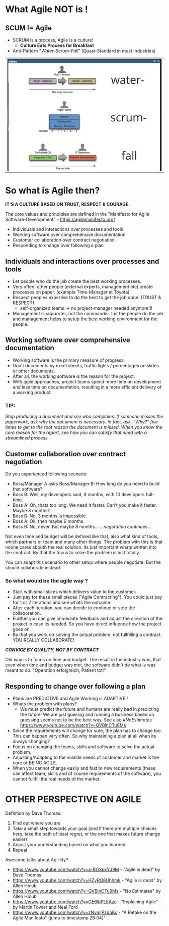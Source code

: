 # What Agile NOT is !


## SCUM != Agile 

* SCRUM is a process, Agile is a culture! 
  * **Culture Eats Process for Breakfast**
* Anti-Pattern "_Water-Scrum-Fall_" (Quasi-Standard in most Industries)

<table><tr><td>
<img align="center" src="waterscrumfall.png" title="struct vs. map" width="650">
</td></tr></table>

# So what is Agile then?

**IT'S A CULTURE BASED ON TRUST, RESPECT & COURAGE.**

The core values and principles are defined in the "Manifesto for Agile Software-Development" - https://agilemanifesto.org/

- Individuals and interactions over processes and tools
- Working software over comprehensive documentation
- Customer collaboration over contract negotiation
- Responding to change over following a plan


## Individuals and interactions over processes and tools

* Let people who do the job create the best working processes.
* Very often, other people (external experts, management etc) create processes on paper. (example Time-Manager at Toyota)
* Respect peoples expertise to do the best to get the job done. (TRUST & RESPECT)
  - self-organized teams => no project-manager needed anymore!!!
* Management is supporter, not the commander. Let the people do the job and management helps to setup the best working environment for the people. 

## Working software over comprehensive documentation

* Working software is the primary measure of progress.
* Don't documents by excel sheets, traffic lights / percentages on slides or other documents.
* After all, the working software is the reason for the project.
* With agile approaches, project teams spend more time on development and less time on documentation, resulting in a more efficient delivery of a working product.


### TIP:
_Stop producing a document and see who complains. If someone misses the paperwork, ask why the document is necessary. In fact, ask, “Why?” five times to get to the root reason the document is missed. When you know the core reason for the report, see how you can satisfy that need with a streamlined process._

## Customer collaboration over contract negotiation

Do you experienced following scenario:

* Boss/Manager A asks Boss/Manager B: How long do you need to build that software?
* Boss B: Well, my developers said, 9 months, with 10 developers full-time.
* Boss A: Oh, thats too long. We need it faster. Can't you make it faster. Maybe 3 months?
* Boss B: No, 3 months is impossible.
* Boss A: Ok, then maybe 6 months.
* Boss B: No, never. But maybe 8 months...
..._negotation continues_...

Not even time and budget will be defined like that, also what kind of tools, which partners or team and many other things. The problem with this is that noone cares abouth the real solution. Its just important whats written into the contract. By that the focus to solve the problem is lost totally.

You can adapt this scenario to other setup where people negotiate. But the should collaborate instead.

### So what would be the agile way ?

* Start with small slices which delivers value to the customer. 
* Just pay for these small pieces ("Agile Contracting"). You could just pay for 1 or 2 iterations and see whats the outcome. 
* After each iteration, you can decide to continue or stop the collaboration.
* Further you can give immediate feedback and adjust the direction of the project in case its needed. So you have direct influence how the project goes on.
* By that you work on solving the actual problem, not fullfilling a contract. YOU REALLY COLLABORATE!
  
_**CONVICE BY QUALITY, NOT BY CONTRACT**_

Old way is to focus on time and budget. The result in the industry was, that even when time and budget was met, the software didn't do what is was meant to do. "Operation erfolgreich, Patient tot!"

## Responding to change over following a plan

* Plans are PREDICTIVE and Agile Working is ADAPTIVE !
* Whats the problem with plans?
  * We must predict the future and humans are really bad in predicting the future! We are just guesing and running a business based on guessing seems not to be the best way. See also _#NoEstimates_ https://www.youtube.com/watch?v=QVBlnCTu9Ms
* Since the requirements will change for sure, the plan has to change too. This can happen very often. So why maintaining a plan at all when its always changing?
* Focus on changing the teams, skills and software to solve the actual problem.
* Adjusting/Adapting to the volatile needs of customer and market is the core of BEING AGILE.
* When you cannot change easily and fast to new requirements (these can affect team, skills and of course requirements of the software), you cannot fullfill the real needs of the market.


# OTHER PERSPECTIVE ON AGILE

Defintion by Dave Thomas:

1. Find out where you are
2. Take a small step towards your goal (and if there are multiple choices here, take the path of least regret, or the one that makes future change easier)
3. Adjust your understanding based on what you learned
4. Repeat


Awesome talks about Agilility?

* https://www.youtube.com/watch?v=a-BOSpxYJ9M - "Agile is dead" by Dave Thomas
* https://www.youtube.com/watch?v=HZyRQ8Uhhmk - "Agile is dead" by Allen Holub
* https://www.youtube.com/watch?v=QVBlnCTu9Ms - "No Estimates" by Allen Holub
* https://www.youtube.com/watch?v=GE6lbPLEAzc - "Explaining Agile" - by Martin Fowler and Neal Ford
* https://www.youtube.com/watch?v=zNvmjPzdqKc - "A Retake on the Agile Manifesto" (jump to timestamp 28:04)"


